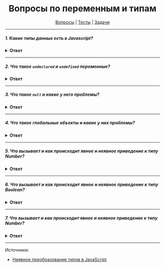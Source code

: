 <div align="center">

# Вопросы по переменным и типам

[Вопросы](https://github.com/dollaween/javascript-questions)
|
[Тесты](https://github.com/dollaween/javascript-tests)
|
[Задачи](https://github.com/dollaween/javascript-tasks)

</div>

---

##### 1. Какие типы данных есть в Javascript?

<details><summary><b>Ответ</b></summary>
<p>

Примитивы (это данные, которые не являются объектами и не имеют методов):
* `string`
* `number`
* `boolean`
* `undefined`
* `null`
* `symbol`
* `bigint`

Сложные:
* `object`
* `function`

</p>
</details>

---

##### 2. Что такое `undeclared` и `undefined` переменные?

<details><summary><b>Ответ</b></summary>
<p>

`undeclared` — не объявленные переменные, которых не существует в программе.

`undefined` — объявленные переменные, которым не присвоено значение.

</p>
</details>

---

##### 3. Что такое `null` и какие у него проблемы?

<details><summary><b>Ответ</b></summary>
<p>

Значение `null` представляет отсутствие какого-либо значения.
В контексте логических операций рассматривается как `false`.

Из-за давней ошибки в языке `typeof null === 'object'`

</p>
</details>

---

##### 4. Что такое глобальные объекты и какие у них проблемы?
<details><summary><b>Ответ</b></summary>
<p>

Глобальные объекты — переменные и функции, доступные в любом месте программы. В браузере это `window`, в Node.js это `global`.

Проблемы:
* Все глобальные объекты находятся в одном глобальном пространстве имен, из-за чего всегда есть вероятность конфликта имен — когда две различные части приложения определяют глобальные переменные с одинаковым именем, но для разных целей
* При встраивании стороннего кода также есть вероятность конфликта имен

</p>
</details>

---

##### 5. Что вызывает и как происходит явное и неявное приведение к типу Number?
<details><summary><b>Ответ</b></summary>
<p>

Явное преобразование — происходит через функцию `String()`.

Неявное преобразование — происходит при использовании оператора сложения `+`, если один из операндов является строкой.

```js
String(123)  // явное преобразование
123 + ''     // неявное преобразование
```

Примеры:
```js
String(123)            // '123'
String(-12.3)          // '-12.3'
String(null)           // 'null'
String(undefined)      // 'undefined'
String(true)           // 'true'
String(false)          // 'false'
String(Symbol('sym'))  // 'Symbol(sym)'
'' + Symbol('sym')     // ошибка TypeError
```

</p>
</details>

---

##### 6. Что вызывает и как происходит явное и неявное приведение к типу Boolean?
<details><summary><b>Ответ</b></summary>
<p>

Явное преобразование — происходит через функцию `Boolean()`.

Неявное преобразование — происходит в логическом контексте или вызывается логическими операторами `||`, `&&`, `!`.

```js
Boolean(5)     // явное преобразоване
if (5) {}      // неявное преобразование в логическом контексте
5 ? ... : ...  // неявное преобразование в логическом контексте
!!5            // неявное преобразование логическим оператором
5 || 'Hello'   // неявное преобразование логическим оператором
```

Выражения, которые выдают `false`:
```js
Boolean('')         // false
Boolean(0)          // false
Boolean(-0)         // false
Boolean(NaN)        // false
Boolean(null)       // false
Boolean(undefined)  // false
Boolean(false)      // false
```

Все остальные значения будут конвертироваться в `true`:
```js
Boolean({})             // true
Boolean([])             // true
Boolean(Symbol())       // true
!!Symbol()              // true
Boolean(function() {})  // true
```

</p>
</details>

---

##### 7. Что вызывает и как происходит явное и неявное приведение к типу Number?
<details><summary><b>Ответ</b></summary>
<p>

Явное преобразование — происходит через функцию `Number()`.

Неявное преобразование — происходит при помощи следующих операторов:
* Операторы сравнения `>`, `<`, `<=`, `>=`.
* Побитовые операторы `|`, `&`, `^`, `~`.
* Арифметические операторы `-`, `+`, `*`, `/`, `%`. Оператор `+` не вызывает неявное преобразование, если хотя бы один из операндом является строкой.
* Унарный оператор `+`.
* Оператор нестрогого равенства `==`, `!=`. Оператор `==` не вызывает неявное преобразование, если оба операнда являются строками.

```js
Number('123')  // явное преобразование
+'123'         // неявное преобразование
123 != '456'   // неявное преобразование
4 > '5'        // неявное преобразование
5 / null       // неявное преобразование
true | 0       // неявное преобразование
```

Примеры:
```js
Number(null)           // 0
Number(undefined)      // NaN
Number(true)           // 1
Number(false)          // 0
Number(' 12 ')         // 12
Number('-12.34')       // -12.34
Number('\n')           // 0
Number(' 12s ')        // NaN
Number(123)            // 123
Number(Symbol('sym'))  // ошибка TypeError
+Symbol('123')         // ошибка TypeError
```

При преобразовании строк в числа система сначала обрезает пробелы, а также символы `\n` и `\t`, находящиеся в начале и конце строки, и возвращает `NaN`, если полученная строка не является действительным числом. Если строка пуста — возвращается `0`.

Значения типа `Symbol` не могут быть преобразованы ни явно, ни неявно.

</p>
</details>

---

Источники:
* [Неявное преобразование типов в JavaScript](https://habr.com/ru/company/ruvds/blog/347866/)
